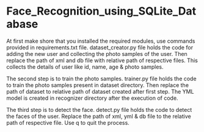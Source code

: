 # Face_Recognition_using_SQLite_Database

At first make shore that you installed the required modules, use commands provided in requirements.txt file.
dataset_creator.py file holds the code for adding the new user and collecting the photo samples of the user.
Then replace the path of xml and db file with relative path of respective files.
This collects the details of user like id, name, age & photo samples.

The second step is to train the photo samples.
trainer.py file holds the code to train the photo samples present in dataset directory.
Then replace the path of dataset to relative path of dataset created after first step.
The YML model is created in recognizer directory after the execution of code.

The third step is to detect the face.
detect.py file holds the code to detect the faces of the user.
Replace the path of xml, yml & db file to the relative path of respective file.
Use q to quit the process.
